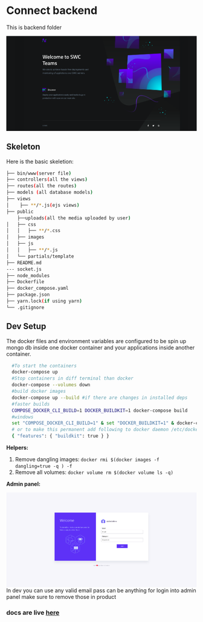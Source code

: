 # Connect backend

This is backend folder

<img align="center" src="./public/images/landing.png"/>

## Skeleton

Here is the basic skeletion:

```bash
├── bin/www(server file)
├── controllers(all the views)
├── routes(all the routes)
├── models (all database models)
├── views
│    ├── **/*.js(ejs views)
├── public
    ├──uploads(all the media uploaded by user)
│   ├── css
│   │   ├── **/*.css
│   ├── images
│   ├── js
│   │   ├── **/*.js
│   └── partials/template
├── README.md
--- socket.js
├── node_modules
├── Dockerfile
├── docker_compose.yaml
├── package.json
├── yarn.lock(if using yarn)
└── .gitignore
```

## Dev Setup

The docker files and environment variables are configured to be spin up mongo db inside one docker container and your applications inside another container.

```bash
  #To start the containers
  docker-compose up
  #Stop containers in diff terminal than docker
  docker-compose --volumes down
  #build docker images
  docker-compose up --build #if there are changes in installed deps
  #faster builds
  COMPOSE_DOCKER_CLI_BUILD=1 DOCKER_BUILDKIT=1 docker-compose build
  #windows
  set "COMPOSE_DOCKER_CLI_BUILD=1" & set "DOCKER_BUILDKIT=1" & docker-compose build
  # or to make this permanent add following to docker daemon /etc/docker/daemon.json
  { "features": { "buildkit": true } }
```

**Helpers:**

1. Remove dangling images: `docker rmi $(docker images -f dangling=true -q ) -f`
2. Remove all volumes: `docker volume rm $(docker volume ls -q)`

**Admin panel:**

<img align="center" src="./public/images/admin.png"/>
In dev you can use any valid email  pass can be anything for login into admin panel make sure to remove those in product

### docs are live [here](https://kunalsolanke.github.io/EngageNodeDocs/)
